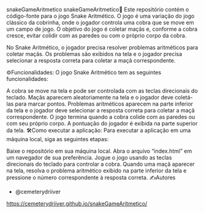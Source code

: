 snakeGameAritmetico
snakeGameAritmetico🐍
Este repositório contém o código-fonte para o jogo Snake Aritmético. O jogo é uma variação do jogo clássico da cobrinha, onde o jogador controla uma cobra que se move em um campo de jogo. O objetivo do jogo é coletar maçãs e, conforme a cobra cresce, evitar colidir com as paredes ou com o próprio corpo da cobra.

No Snake Aritmético, o jogador precisa resolver problemas aritméticos para coletar maçãs. Os problemas são exibidos na tela e o jogador precisa selecionar a resposta correta para coletar a maçã correspondente.

⚙️Funcionalidades:
O jogo Snake Aritmético tem as seguintes funcionalidades:

A cobra se move na tela e pode ser controlada com as teclas direcionais do teclado.
Maçãs aparecem aleatoriamente na tela e o jogador deve coletá-las para marcar pontos.
Problemas aritméticos aparecem na parte inferior da tela e o jogador deve selecionar a resposta correta para coletar a maçã correspondente.
O jogo termina quando a cobra colide com as paredes ou com seu próprio corpo.
A pontuação do jogador é exibida na parte superior da tela.
🛠️Como executar a aplicação:
Para executar a aplicação em uma máquina local, siga as seguintes etapas:

Baixe o repositório em sua máquina local.
Abra o arquivo “index.html” em um navegador de sua preferência.
Jogue o jogo usando as teclas direcionais do teclado para controlar a cobra. Quando uma maçã aparecer na tela, resolva o problema aritmético exibido na parte inferior da tela e pressione o número correspondente à resposta correta.
✍️Autores
- @cemeterydriiver

https://cemeterydriiver.github.io/snakeGameAritmetico/
